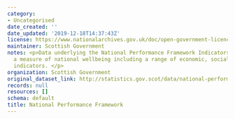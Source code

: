 ```yaml
---
category:
- Uncategorised
date_created: ''
date_updated: '2019-12-18T14:37:43Z'
license: https://www.nationalarchives.gov.uk/doc/open-government-licence/version/3/
maintainer: Scottish Government
notes: <p>Data underlying the National Performance Framework Indicators. These give
  a measure of national wellbeing including a range of economic, social and environmental
  indicators. </p>
organization: Scottish Government
original_dataset_link: http://statistics.gov.scot/data/national-performance-framework
records: null
resources: []
schema: default
title: National Performance Framework
---
```

